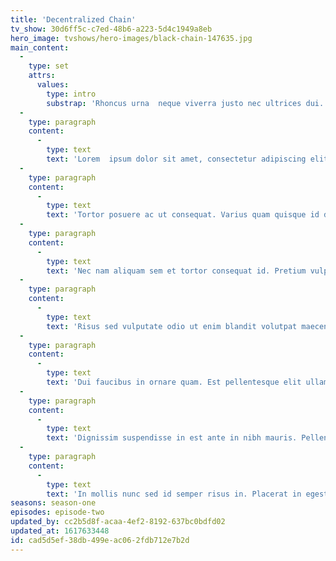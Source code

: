 ```yaml
---
title: 'Decentralized Chain'
tv_show: 30d6ff5c-c7ed-48b6-a223-5d4c1949a8eb
hero_image: tvshows/hero-images/black-chain-147635.jpg
main_content:
  -
    type: set
    attrs:
      values:
        type: intro
        substrap: 'Rhoncus urna  neque viverra justo nec ultrices dui. Id neque aliquam vestibulum morbi  blandit cursus risus at ultrices. Varius duis at consectetur lorem  donec massa sapien faucibus. Sit amet purus gravida quis blandit.  Quisque egestas diam in arcu cursus euismod quis viverra.'
  -
    type: paragraph
    content:
      -
        type: text
        text: 'Lorem  ipsum dolor sit amet, consectetur adipiscing elit, sed do eiusmod  tempor incididunt ut labore et dolore magna aliqua. Nullam non nisi est  sit amet facilisis magna etiam. Dignissim sodales ut eu sem integer.  Pretium aenean pharetra magna ac placerat vestibulum lectus.  Pellentesque eu tincidunt tortor aliquam. Sed odio morbi quis commodo  odio aenean sed adipiscing. Lacinia at quis risus sed vulputate odio ut.  Tellus at urna condimentum mattis pellentesque. Massa eget egestas  purus viverra accumsan in nisl nisi scelerisque. Nunc scelerisque  viverra mauris in aliquam sem fringilla ut. Vitae aliquet nec  ullamcorper sit amet risus nullam eget. Lacus vel facilisis volutpat est  velit egestas dui. Amet volutpat consequat mauris nunc congue nisi  vitae suscipit. Habitant morbi tristique senectus et. Vitae congue eu  consequat ac felis donec et odio. Est velit egestas dui id ornare. Vitae  justo eget magna fermentum iaculis eu non diam.'
  -
    type: paragraph
    content:
      -
        type: text
        text: 'Tortor posuere ac ut consequat. Varius quam quisque id diam vel.  Malesuada bibendum arcu vitae elementum curabitur vitae. Laoreet non  curabitur gravida arcu. Cursus sit amet dictum sit. Massa ultricies mi  quis hendrerit dolor magna. Eget lorem dolor sed viverra ipsum nunc  aliquet. Tempus imperdiet nulla malesuada pellentesque elit eget gravida  cum sociis. Pulvinar etiam non quam lacus suspendisse. Elementum nibh  tellus molestie nunc. Ut ornare lectus sit amet est placerat. Faucibus  purus in massa tempor nec feugiat nisl pretium fusce. Leo a diam  sollicitudin tempor id eu nisl. Viverra orci sagittis eu volutpat odio. A  pellentesque sit amet porttitor eget dolor morbi non. At risus viverra  adipiscing at in tellus integer feugiat scelerisque. Odio facilisis  mauris sit amet massa. In hac habitasse platea dictumst vestibulum  rhoncus est.'
  -
    type: paragraph
    content:
      -
        type: text
        text: 'Nec nam aliquam sem et tortor consequat id. Pretium vulputate sapien  nec sagittis. Pharetra diam sit amet nisl. Parturient montes nascetur  ridiculus mus mauris vitae ultricies leo integer. Sapien et ligula  ullamcorper malesuada proin libero nunc. Ornare lectus sit amet est  placerat in egestas erat imperdiet. Cursus vitae congue mauris rhoncus.  At imperdiet dui accumsan sit amet nulla facilisi morbi. Non curabitur  gravida arcu ac tortor dignissim convallis aenean. Egestas fringilla  phasellus faucibus scelerisque eleifend donec pretium. Netus et  malesuada fames ac. Egestas sed sed risus pretium quam. Tellus integer  feugiat scelerisque varius. Accumsan tortor posuere ac ut consequat  semper viverra nam.'
  -
    type: paragraph
    content:
      -
        type: text
        text: 'Risus sed vulputate odio ut enim blandit volutpat maecenas. Arcu  vitae elementum curabitur vitae nunc sed velit dignissim sodales. Amet  nisl suscipit adipiscing bibendum est ultricies. Pellentesque habitant  morbi tristique senectus. Pellentesque adipiscing commodo elit at  imperdiet dui. Enim nulla aliquet porttitor lacus luctus accumsan. Amet  volutpat consequat mauris nunc congue. Duis tristique sollicitudin nibh  sit amet commodo nulla. Enim eu turpis egestas pretium aenean pharetra  magna. Varius duis at consectetur lorem. Massa sed elementum tempus  egestas sed sed risus.'
  -
    type: paragraph
    content:
      -
        type: text
        text: 'Dui faucibus in ornare quam. Est pellentesque elit ullamcorper  dignissim cras tincidunt lobortis feugiat. Sed sed risus pretium quam.  Sem integer vitae justo eget magna fermentum iaculis. Lectus urna duis  convallis convallis tellus. Odio facilisis mauris sit amet. '
  -
    type: paragraph
    content:
      -
        type: text
        text: 'Dignissim suspendisse in est ante in nibh mauris. Pellentesque  dignissim enim sit amet venenatis urna cursus eget nunc. Aliquam etiam  erat velit scelerisque in. Augue ut lectus arcu bibendum at varius. Sit  amet consectetur adipiscing elit duis tristique. Gravida rutrum quisque  non tellus orci. Aliquam malesuada bibendum arcu vitae elementum  curabitur vitae. Risus ultricies tristique nulla aliquet. Blandit  volutpat maecenas volutpat blandit aliquam. Massa sed elementum tempus  egestas.'
  -
    type: paragraph
    content:
      -
        type: text
        text: 'In mollis nunc sed id semper risus in. Placerat in egestas erat  imperdiet sed euismod nisi. Euismod in pellentesque massa placerat duis  ultricies lacus. Sem nulla pharetra diam sit amet nisl suscipit  adipiscing. Id venenatis a condimentum vitae sapien pellentesque  habitant. Egestas diam in arcu cursus euismod quis viverra nibh. Aliquam  id diam maecenas ultricies mi eget. Ullamcorper sit amet risus nullam.  Commodo elit at imperdiet dui. Aliquet nec ullamcorper sit amet risus  nullam eget felis. Sapien nec sagittis aliquam malesuada bibendum arcu.'
seasons: season-one
episodes: episode-two
updated_by: cc2b5d8f-acaa-4ef2-8192-637bc0bdfd02
updated_at: 1617633448
id: cad5d5ef-38db-499e-ac06-2fdb712e7b2d
---
```

